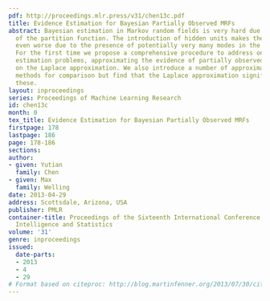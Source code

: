 ```yaml
---
pdf: http://proceedings.mlr.press/v31/chen13c.pdf
title: Evidence Estimation for Bayesian Partially Observed MRFs
abstract: Bayesian estimation in Markov random fields is very hard due to the intractability
  of the partition function. The introduction of hidden units makes the situation
  even worse due to the presence of potentially very many modes in the posterior distribution.
  For the first time we propose a comprehensive procedure to address one of the Bayesian
  estimation problems, approximating the evidence of partially observed MRFs based
  on the Laplace approximation. We also introduce a number of approximate MCMC-based
  methods for comparison but find that the Laplace approximation significantly outperforms
  these.
layout: inproceedings
series: Proceedings of Machine Learning Research
id: chen13c
month: 0
tex_title: Evidence Estimation for Bayesian Partially Observed MRFs
firstpage: 178
lastpage: 186
page: 178-186
sections: 
author:
- given: Yutian
  family: Chen
- given: Max
  family: Welling
date: 2013-04-29
address: Scottsdale, Arizona, USA
publisher: PMLR
container-title: Proceedings of the Sixteenth International Conference on Artificial
  Intelligence and Statistics
volume: '31'
genre: inproceedings
issued:
  date-parts:
  - 2013
  - 4
  - 29
# Format based on citeproc: http://blog.martinfenner.org/2013/07/30/citeproc-yaml-for-bibliographies/
---
```

